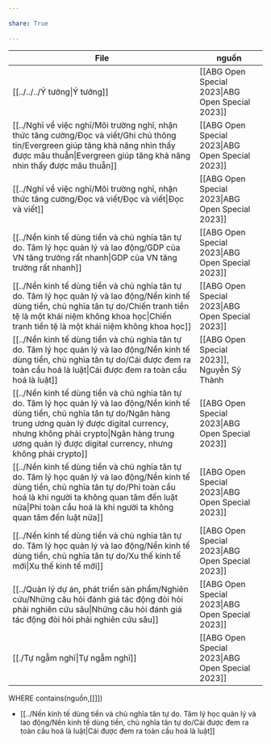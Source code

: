 ---  
share: True  
---  
| File                                                                                                                                                                                                                                                                                                   | nguồn                                                                      |  
| ------------------------------------------------------------------------------------------------------------------------------------------------------------------------------------------------------------------------------------------------------------------------------------------------------ | -------------------------------------------------------------------------- |  
| [[../../../Ý tưởng\|Ý tưởng]]                                                                                                                                                                                                                                                            | [[ABG Open Special 2023\|ABG Open Special 2023]] |  
| [[../Nghĩ về việc nghĩ/Môi trường nghĩ, nhận thức tăng cường/Đọc và viết/Ghi chú thông tin/Evergreen giúp tăng khả năng nhìn thấy được mâu thuẫn\|Evergreen giúp tăng khả năng nhìn thấy được mâu thuẫn]]                                                                               | [[ABG Open Special 2023\|ABG Open Special 2023]] |  
| [[../Nghĩ về việc nghĩ/Môi trường nghĩ, nhận thức tăng cường/Đọc và viết/Đọc và viết\|Đọc và viết]]                                                                                                                                                                                     | [[ABG Open Special 2023\|ABG Open Special 2023]] |  
| [[../Nền kinh tế dùng tiền và chủ nghĩa tân tự do. Tâm lý học quản lý và lao động/GDP của VN tăng trưởng rất nhanh\|GDP của VN tăng trưởng rất nhanh]]                                                                                                                                  | [[ABG Open Special 2023\|ABG Open Special 2023]] |  
| [[../Nền kinh tế dùng tiền và chủ nghĩa tân tự do. Tâm lý học quản lý và lao động/Nền kinh tế dùng tiền, chủ nghĩa tân tự do/Chiến tranh tiền tệ là một khái niệm không khoa học\|Chiến tranh tiền tệ là một khái niệm không khoa học]]                                                 | [[ABG Open Special 2023\|ABG Open Special 2023]] |  
| [[../Nền kinh tế dùng tiền và chủ nghĩa tân tự do. Tâm lý học quản lý và lao động/Nền kinh tế dùng tiền, chủ nghĩa tân tự do/Cái được đem ra toàn cầu hoá là luật\|Cái được đem ra toàn cầu hoá là luật]]                                                                               | [[ABG Open Special 2023]], Nguyễn Sỹ Thành                                 |  
| [[../Nền kinh tế dùng tiền và chủ nghĩa tân tự do. Tâm lý học quản lý và lao động/Nền kinh tế dùng tiền, chủ nghĩa tân tự do/Ngân hàng trung ương quản lý được digital currency, nhưng không phải crypto\|Ngân hàng trung ương quản lý được digital currency, nhưng không phải crypto]] | [[ABG Open Special 2023\|ABG Open Special 2023]] |  
| [[../Nền kinh tế dùng tiền và chủ nghĩa tân tự do. Tâm lý học quản lý và lao động/Nền kinh tế dùng tiền, chủ nghĩa tân tự do/Phi toàn cầu hoá là khi người ta không quan tâm đến luật nữa\|Phi toàn cầu hoá là khi người ta không quan tâm đến luật nữa]]                               | [[ABG Open Special 2023\|ABG Open Special 2023]] |  
| [[../Nền kinh tế dùng tiền và chủ nghĩa tân tự do. Tâm lý học quản lý và lao động/Nền kinh tế dùng tiền, chủ nghĩa tân tự do/Xu thế kinh tế mới\|Xu thế kinh tế mới]]                                                                                                                   | [[ABG Open Special 2023\|ABG Open Special 2023]] |  
| [[../Quản lý dự án, phát triển sản phẩm/Nghiên cứu/Những câu hỏi đánh giá tác động đòi hỏi phải nghiên cứu sâu\|Những câu hỏi đánh giá tác động đòi hỏi phải nghiên cứu sâu]]                                                                                                           | [[ABG Open Special 2023\|ABG Open Special 2023]] |  
| [[./Tự ngẫm nghĩ\|Tự ngẫm nghĩ]]                                                                                                                                                                                                                                               | [[ABG Open Special 2023\|ABG Open Special 2023]] |  
  
WHERE contains(nguồn,[[]])  
- [[../Nền kinh tế dùng tiền và chủ nghĩa tân tự do. Tâm lý học quản lý và lao động/Nền kinh tế dùng tiền, chủ nghĩa tân tự do/Cái được đem ra toàn cầu hoá là luật|Cái được đem ra toàn cầu hoá là luật]]  
  
